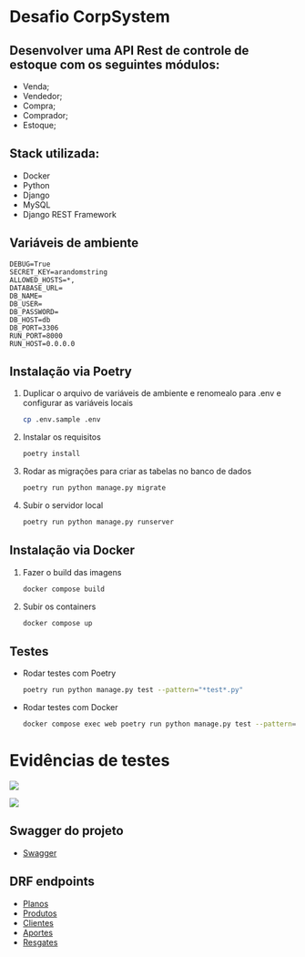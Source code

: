 # Desafio CorpSystem

## Desenvolver uma API Rest de controle de estoque com os seguintes módulos:
- Venda;
- Vendedor;
- Compra;
- Comprador;
- Estoque;

## Stack utilizada:

- Docker
- Python
- Django
- MySQL
- Django REST Framework

## Variáveis de ambiente

    DEBUG=True
    SECRET_KEY=arandomstring
    ALLOWED_HOSTS=*,
    DATABASE_URL=
    DB_NAME=
    DB_USER=
    DB_PASSWORD=
    DB_HOST=db
    DB_PORT=3306
    RUN_PORT=8000
    RUN_HOST=0.0.0.0

## Instalação via Poetry

1. Duplicar o arquivo de variáveis de ambiente e renomealo para .env e configurar as variáveis locais
    ```sh
    cp .env.sample .env 
    ```

2. Instalar os requisitos
    ```sh
    poetry install
    ```

3. Rodar as migrações para criar as tabelas no banco de dados
    ```sh
    poetry run python manage.py migrate
    ```

4. Subir o servidor local
    ```sh
    poetry run python manage.py runserver
    ```

## Instalação via Docker

1. Fazer o build das imagens
    ```sh
    docker compose build
    ```

2. Subir os containers
    ```sh
    docker compose up
    ```

## Testes
- Rodar testes com Poetry
    ```sh
    poetry run python manage.py test --pattern="*test*.py"
    ```
- Rodar testes com Docker
    ```sh
    docker compose exec web poetry run python manage.py test --pattern="*test*.py"
    ```

# Evidências de testes

[![](https://markdown-videos-api.jorgenkh.no/youtube/8UNjDKrjlEI)](https://youtu.be/8UNjDKrjlEI)

[![](https://markdown-videos-api.jorgenkh.no/youtube/hb8Szb8fiwE)](https://youtu.be/hb8Szb8fiwE)


## Swagger do projeto

- [Swagger](http://localhost:8000/swagger/)


## DRF endpoints

- [Planos](http://localhost:8000/planos/)
- [Produtos](http://localhost:8000/produtos/)
- [Clientes](http://localhost:8000/clientes/)
- [Aportes](http://localhost:8000/planos/aportes/)
- [Resgates](http://localhost:8000/planos/aportes/)